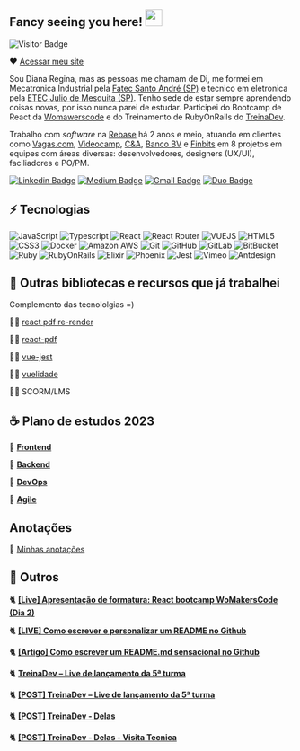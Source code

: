 ## Fancy seeing you here! <img src="https://raw.githubusercontent.com/aemmadi/aemmadi/master/wave.gif" width="30">

![Visitor Badge](https://visitor-badge.laobi.icu/badge?page_id=reginadiana.reginadiana)

:heart: [Acessar meu site](https://dianareginadr.netlify.app/)

Sou Diana Regina, mas as pessoas me chamam de Di, me formei em Mecatronica Industrial pela [Fatec Santo André (SP)](http://www.fatecsantoandre.edu.br/) e tecnico em eletronica pela [ETEC Julio de Mesquita (SP)](http://www.etecjuliodemesquita.com.br/). Tenho sede de estar sempre aprendendo coisas novas, por isso nunca parei de estudar. Participei do Bootcamp de React da [Womawerscode](https://womakerscode.org/) e do Treinamento de RubyOnRails do [TreinaDev](https://treinadev.com.br/).

Trabalho com _software_ na [Rebase](https://www.rebase.com.br/#/) há 2 anos e meio, atuando em clientes como [Vagas.com](https://www.vagas.com.br/), [Videocamp](https://www.videocamp.com/pt), [C&A](https://www.cea.com.br/?gclid=Cj0KCQjwz96WBhC8ARIsAATR251T1Fg_cD8zcLyxZJH6KOsz6W3tzhrj6Q7UFAnPn33H76D0UlVwjowaAjdXEALw_wcB), [Banco BV](https://www.bv.com.br) e [Finbits](https://www.finbits.com.br/) em 8 projetos em equipes com áreas diversas: desenvolvedores, designers (UX/UI), faciliadores e PO/PM. 

[![Linkedin Badge](https://img.shields.io/badge/-reginadiana-blue?style=flat-square&logo=Linkedin&logoColor=white&link=https://www.linkedin.com/in/diana-regina/)](https://www.linkedin.com/in/diana-regina/)
[![Medium Badge](https://img.shields.io/badge/-@reginadianamedium-black?style=flat-square&labelColor=000000&logo=Medium&link=https://medium.com/@dianareginadr19)](https://medium.com/@dianareginadr19)
[![Gmail Badge](https://img.shields.io/badge/-dianareginadr19@gmail.com-c14438?style=flat-square&logo=Gmail&logoColor=white&link=mailto:dianareginadr19@gmail.com)](mailto:dianareginadr19@gmail.com)
[![Duo Badge](https://img.shields.io/badge/-@reginadianaduo-green?style=flat-square&labelColor=white&logo=Duolingo&link=https://www.duolingo.com/profile/reginadianasilva)](https://www.duolingo.com/profile/reginadianasilva)

## ⚡ Tecnologias

![JavaScript](https://img.shields.io/badge/-JavaScript-black?style=flat-square&logo=javascript)
![Typescript](https://img.shields.io/badge/-Typescript-black?style=flat-square&logo=typescript)
![React](https://img.shields.io/badge/-React-black?style=flat-square&logo=react)
![React Router](https://img.shields.io/badge/-React%20Router-black?style=flat-square&logo=react-router)
![VUEJS](https://img.shields.io/badge/-Vue-black?style=flat-square&logo=vue.js)
![HTML5](https://img.shields.io/badge/-HTML5-E34F26?style=flat-square&logo=html5&logoColor=white)
![CSS3](https://img.shields.io/badge/-CSS3-1572B6?style=flat-square&logo=css3)
![Docker](https://img.shields.io/badge/-Docker-black?style=flat-square&logo=docker)
![Amazon AWS](https://img.shields.io/badge/Amazon%20AWS-232F3E?style=flat-square&logo=amazon-aws)
![Git](https://img.shields.io/badge/-Git-black?style=flat-square&logo=git)
![GitHub](https://img.shields.io/badge/-GitHub-181717?style=flat-square&logo=github)
![GitLab](https://img.shields.io/badge/-GitLab-FCA121?style=flat-square&logo=gitlab)
![BitBucket](https://img.shields.io/badge/-BitBucket-darkblue?style=flat-square&logo=bitbucket)
![Ruby](https://img.shields.io/badge/-Ruby-red?style=flat-square&logo=ruby)
![RubyOnRails](https://img.shields.io/badge/-RubyOnRails-red?style=flat-square&logo=rubyonrails)
![Elixir](https://img.shields.io/badge/-Elixir-violet?style=flat-square&logo=elixir)
![Phoenix](https://img.shields.io/badge/-Phoenix-orange?style=flat-square&logo=elixir)
![Jest](https://img.shields.io/badge/-Jest-red?style=flat-square&logo=jest)
![Vimeo](https://img.shields.io/badge/-Vimeo-lightblue?style=flat-square&logo=vimeo)
![Antdesign](https://img.shields.io/badge/-Antdesign-blue?style=flat-square&logo=antdesign)

## 🍪 Outras bibliotecas e recursos que já trabalhei 

Complemento das tecnololgias =)

🧑‍🍳 [react pdf re-render](https://react-pdf.org/)

🧑‍🍳 [react-pdf](https://www.npmjs.com/package/react-pdf)

🧑‍🍳 [vue-jest](https://v1.test-utils.vuejs.org/)

🧑‍🍳 [vuelidade](https://vuelidate.js.org/)

🧑‍🍳 SCORM/LMS

## ☕ Plano de estudos 2023

📓 [**Frontend**](https://trello.com/c/Shq0O2iP/4-frontend)

📓 [**Backend**](https://trello.com/c/RRIZeva7/3-backend)

📓 [**DevOps**](https://trello.com/c/UhMPZdXB/1-devops)

📓 [**Agile**](https://trello.com/c/omHu1LRr/2-%C3%A1gil)

## Anotações

📁 [Minhas anotações](https://gist.github.com/reginadiana/4d3ab2afa9292940d06a2caf9cc4547c)

## 🦋 Outros

🐈 [**[Live] Apresentação de formatura: React bootcamp WoMakersCode (Dia 2)**](https://www.youtube.com/watch?v=K0mvk8zctoM)

🐈 [**[LIVE] Como escrever e personalizar um README no Github**](https://www.youtube.com/watch?v=2A_ebBA3jzM)

🐈 [**[Artigo] Como escrever um README.md sensacional no Github**](https://dev.to/reginadiana/como-escrever-um-readme-md-sensacional-no-github-4509)

🐈 [**TreinaDev – Live de lançamento da 5ª turma**](https://www.youtube.com/watch?v=7D_zafaq0RA&t=2124s)

🐈 [**[POST] TreinaDev – Live de lançamento da 5ª turma**](https://www.instagram.com/p/CGitDfqgEn1/)

🐈 [**[POST] TreinaDev - Delas**](https://www.instagram.com/p/CffMA3gvrMc/)

🐈 [**[POST] TreinaDev - Delas - Visita Tecnica**](https://www.instagram.com/p/ClPI0KsAdbw/)
